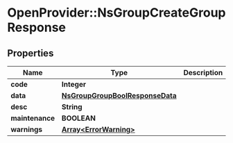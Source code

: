 # OpenProvider::NsGroupCreateGroupResponse

## Properties
Name | Type | Description | Notes
------------ | ------------- | ------------- | -------------
**code** | **Integer** |  | [optional] 
**data** | [**NsGroupGroupBoolResponseData**](NsGroupGroupBoolResponseData.md) |  | [optional] 
**desc** | **String** |  | [optional] 
**maintenance** | **BOOLEAN** |  | [optional] 
**warnings** | [**Array&lt;ErrorWarning&gt;**](ErrorWarning.md) |  | [optional] 

